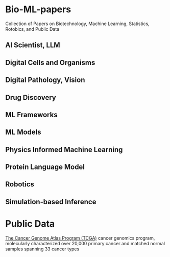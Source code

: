 # Bio-ML-papers
Collection of Papers on Biotechnology, Machine Learning, Statistics, Rotobics, and Public Data

## AI Scientist, LLM


## Digital Cells and Organisms


## Digital Pathology, Vision


## Drug Discovery


## ML Frameworks


## ML Models


## Physics Informed Machine Learning


## Protein Language Model


## Robotics


## Simulation-based Inference


# Public Data
[The Cancer Genome Atlas Program (TCGA)](https://www.cancer.gov/ccg/research/genome-sequencing/tcga) cancer genomics program, molecularly characterized over 20,000 primary cancer and matched normal samples spanning 33 cancer types
